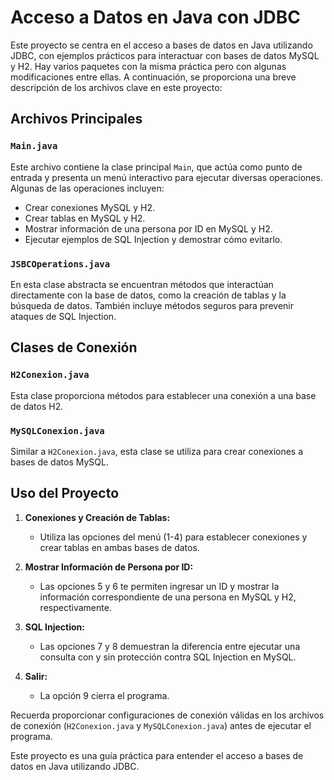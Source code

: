 # Acceso a Datos en Java con JDBC

Este proyecto se centra en el acceso a bases de datos en Java utilizando JDBC, con ejemplos prácticos para interactuar
con bases de datos MySQL y H2. Hay varios paquetes con la misma práctica pero con algunas modificaciones entre ellas. A
continuación, se proporciona una breve descripción de los archivos clave en este proyecto:

## Archivos Principales

### `Main.java`

Este archivo contiene la clase principal `Main`, que actúa como punto de entrada y presenta un menú interactivo para
ejecutar diversas operaciones. Algunas de las operaciones incluyen:

- Crear conexiones MySQL y H2.
- Crear tablas en MySQL y H2.
- Mostrar información de una persona por ID en MySQL y H2.
- Ejecutar ejemplos de SQL Injection y demostrar cómo evitarlo.

### `JSBCOperations.java`

En esta clase abstracta se encuentran métodos que interactúan directamente con la base de datos, como la creación de
tablas y la búsqueda de datos. También incluye métodos seguros para prevenir ataques de SQL Injection.

## Clases de Conexión

### `H2Conexion.java`

Esta clase proporciona métodos para establecer una conexión a una base de datos H2.

### `MySQLConexion.java`

Similar a `H2Conexion.java`, esta clase se utiliza para crear conexiones a bases de datos MySQL.

## Uso del Proyecto

1. **Conexiones y Creación de Tablas:**
    - Utiliza las opciones del menú (1-4) para establecer conexiones y crear tablas en ambas bases de datos.

2. **Mostrar Información de Persona por ID:**
    - Las opciones 5 y 6 te permiten ingresar un ID y mostrar la información correspondiente de una persona en MySQL y
      H2, respectivamente.

3. **SQL Injection:**
    - Las opciones 7 y 8 demuestran la diferencia entre ejecutar una consulta con y sin protección contra SQL Injection
      en MySQL.

4. **Salir:**
    - La opción 9 cierra el programa.

Recuerda proporcionar configuraciones de conexión válidas en los archivos de conexión (`H2Conexion.java`
y `MySQLConexion.java`) antes de ejecutar el programa.

Este proyecto es una guía práctica para entender el acceso a bases de datos en Java utilizando JDBC.
